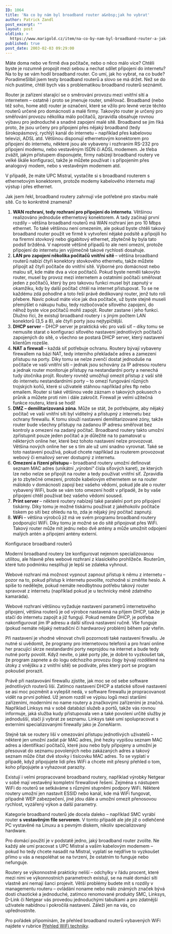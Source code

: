 ```yaml
---
ID: 1064
title: 'Na co by nám byl broadband router a&nbsp;jak ho vybrat'
author: Patrick Zandl
post_excerpt: ""
layout: post
oldlink: >
  https://www.marigold.cz/item/na-co-by-nam-byl-broadband-router-a-jak-ho-vybrat
published: true
post_date: 2003-02-03 09:29:00
---
```

Máte doma nebo ve firmě dva počítače, nebo o něco málo více? Chtěli byste je rozumně propojit mezi sebou a nechat sdílet připojení do internetu? Na to by se vám hodil broadband router. Co umí, jak ho vybrat, na co bude? Poradíme<!--more-->Slíbil jsem testy broadband routerů a slovo se má držet. Než se do nich pustíme, chtěl bych vás s problematikou broadband routerů seznámit. 
<p>
Router je zařízení starající se o směrování provozu mezi vnitřní sítí a internetem &#8211; ostatně i proto se jmenuje router, směřovač. Broadband (nebo též soho, home atd) router je označení, které se vžilo pro levné verze těchto routerů určené pro domácnosti a malé firmy. Takovýto router je určený pro směřování provozu několika málo počítačů, zpravidla obsahuje rovnou výbavu pro jednoduché a snadné zapojení malé sítě. Broadband se jim říká proto, že jsou určeny pro připojení přes nějaký broadband (tedy širokopásmový, rychlý) kanál do internetu &#8211; například přes kabelovou televizi, ADSL atd. Většinou disponují ethernetovým konektorem pro připojení do internetu, některé jsou ale vybaveny i rozhraním RS-232 pro připojení modemu, nebo vestavěným ISDN či ADSL modemem. Je třeba zvážit, jakým přístupem disponujete, firmy nabízejí broadband routery ve velké škále konfigurací, takže je můžete používat i s připojením přes analogový modem, nebo s vestavěným modemem atd. 
<p>
V případě, že máte UPC Mistral, vystačíte si s broadband routerem s ethernetovým konektorem, protože modemy kabelového internetu mají výstup i přes ethernet. 
<p>
Jak jsem řekl, broadband routery zahrnují vše potřebné pro stavbu malé sítě. Co to konkrétně znamená? 
<OL>
<LI><STRONG>WAN rozhraní, tedy rozhraní pro připojení do internetu</STRONG>. Většinou realizováno jednoduše ethernetový konektorem. A tady začínají první rozdíly &#8211; většina broadband routerů má WAN rozhraní jen pro 10 Mbps ethernet. To také většinou není omezením, ale pokud byste chtěli takový broadband router použít ve firmě k vytvoření nějaké podsítě a připojili ho na firemní stovkový nebo gigabitový ethernet, zbytečně by byla tato podsíť bržděná. V naprosté většině případů to ale není omezní, protože připojení do internetu jen výjimečně takové rychlosti dosahuje. <BR></LI>
<LI><STRONG>LAN pro zapojení několika počítačů vnitřní sítě </STRONG>&#8211; většina broadband routerů nabízí čtyři konektory stovkového ethernetu, takže můžete připojit až čtyři počítače do vnitřní sítě. Výborné pro domácnost nebo malou síť, kde máte dva a více počítačů. Pokud byste neměli takovýto router, musel by provoz mezi internetem a ostatními počítači směřovat jeden z počítačů, který by pro takovou funkci musel být zapnutý v okamžiku, kdy by další počítač chtěl na internet přistupovat. To se ne každému zdá pohodlné a toto řeší právě dedikovaný router, jenž tuto roli přebere. Navíc pokud máte více jak dva počítače, už byste stejně museli přemýšlet o nákupu hubu, tedy rozbočovače síťového zapojení, do něhož byste více počítačů mohli zapojit. Router zastane i jeho funkci. Dlužno říci, že existují broadband routery i s jiným počtem LAN konektorů (3,5 a 8), ale čtyři porty jsou nejtypičtější. <BR></LI>
<LI><STRONG>DHCP server </STRONG>&#8211; DHCP server je praktická věc pro vaši síť &#8211; díky tomu se nemusíte starat o konfiguraci síťového nastavení jednotlivých počítačů zapojených do sítě, o všechno se postará DHCP server, který nastavení klientům rozešle. <BR></LI>
<LI><STRONG>NAT a firewall </STRONG>&#8211; každá síť potřebuje ochranu. Routery bývají vybaveny firewallem na bázi NAT, tedy interního překladače adres a zamezení přístupu na porty. Díky tomu se nelze zvenčí dostat jednoduše na počítače ve vaší vnitřní síti &#8211; jednak jsou schovány za IP adresou routeru a jednak router monitoruje přístupy na nestandardní porty a nenechá tudy útočníka projít. Routery rovněž umožňují omezit přístup z vaší sítě do internetu nestandardními porty &#8211; to omezí fungování různých trojských koňů, které si uživatelé stáhnou například přes ftp nebo emailem. Router si také většinou vede záznam o takových pokusech o průnik a můžete proti nim i dále zakročit. Firewall je velmi užitečná funkce routeru, která se hodí!<BR></LI>
<LI><STRONG>DMZ &#8211; demilitarizovaná zóna</STRONG>. Může se stát, že potřebujete, aby nějaký počítač ve vaší vnitřní síti byl viditelný a přístupný z internetu bez ochrany firewallu. K tomu slouží nastavení demilitarizované zóny, takže router bude všechny přístupy na zadanou IP adresu směřovat bez kontroly a omezení na zadaný počítač. Broadband routery takto umožní zpřístupnit pouze jeden počítač a je důležité na to pamatovat u některých online her, které bez tohoto nastavení nelze provozovat. Většina nových online her se s tím ale už umí snadno vyrovnat. Také se toto nastavení používá, pokud chcete například za routerem provozovat webový či emailový server dostupný z internetu.<BR></LI>
<LI><STRONG>Omezení a řízení přístupu </STRONG>&#8211; broadband routery umožní definovat seznam MAC adres (unikátní &#8222;výrobní&#8220; čísla síťových karet), ze kterých lze nebo nelze se připojit na router a tedy používat vnitřní síť. Zpravidla je to zbytečné omezení, protože kabelovým ethernetem se na router málokdo v domácnosti zapojí bez vašeho vědomí, pokud jde ale o router vybavený WiFi, bude se vám toto omezení hodit v případě, že by vaše připojení chtěl používat bez vašeho vědomí soused. <BR></LI>
<LI><STRONG>Print server </STRONG>&#8211; některé routery nabízejí také paralelní port pro připojení tiskárny. Díky tomu je možné tiskárnu používat z jakéhokoliv počítače tiskem po síti bez ohledu na to, zda je nějaký jiný počítač zapnutý. <BR></LI>
<LI><STRONG>WiFi </STRONG>&#8211; většina výrobců již má ve svém programu broadband routery podporující WiFi. Díky tomu je možné se do sítě připojovat přes WiFi. Takový router může mít jednu nebo dvě antény a může umožnit odpojení malých antén a připojení antény externí. </LI></OL>
<p>
Konfigurace broadband routerů 
<p>
Moderní broadband routery lze konfigurovat nejenom specializovanou utilitou, ale hlavně přes webové rozhraní z klasického prohlížeče. Routerům, které tuto podmínku nesplňují je lepší se zdaleka vyhnout. 
<p>
Webové rozhraní má možnost vypnout zapnout přístup k němu z internetu &#8211; pozor na to, pokud přístup k internetu povolíte, rozhodně si změňte heslo. A spíše to nedělejte, pokud nemáte neodbytnou potřebu takový router spravovat z internetu (například pokud je u technicky méně zdatného kamaráda). 
<p>
Webové rozhraní většinou vyžaduje nastavení parametrů internetového připojení, většina routerů je od výrobce nastavená na příjem DHCP, takže je stačí do internetu zapojit a již fungují. Pokud nemáte DHCP, je potřeba nakonfigurovat jim IP adresu a další síťová nastavení ručně. Vše funguje (pokud nemáte nějaký netradiční či hardwarový problém) během pár vteřin. 
<p>
Při nastavení je vhodné věnovat chvíli pozornosti také nastavení firwallu. Je nutné si uvědomit, že programy pro internetovou telefonii a pro hraní online her pracující skrze nestandardní porty neprojdou na internet a bude tedy nutné porty povolit. Když nevíte, o jaké porty jde, je dobré to vyzkoušet tak, že program zapnete a do logu odchozího provozu (logy bývají rozdělené na útoky z vnějšku a z vnitřní sítě) se podíváte, přes který port se program pokoušel prorazit. 
<p>
Právě při nastavování firewallu zjistíte, jak moc se od sebe software jednotlivých routerů liší. Zatímco nastavení DHCP a statické síťové nastavení se asi moc pozměnit a vylepšit nedá, v software firewallu je propracovanost vidět na první pohled. Už jenom rozdíl ve výpisu logů mezi staršími zařízeními, moderními no name routery a značkovými zařízeními je značná. Například Linksys má v sobě databázi služeb a portů, takže vás rovnou informuje, jaká služba kudy přistupovala ven a také povolení určité služby je jednodušší, stačí ji vybrat ze seznamu. Linksys také umí spolupracovat s externími specializovanými firewally jako je ZoneAlarm. 
<p>
Stejně tak se routery liší v omezování přístupu jednotlivých uživatelů &#8211; některé jen umožní zadat pár MAC adres, jiné hezky vypíšou seznam MAC adres a identifikací počítačů, které jsou nebo byly připojeny a umožní je přesouvat do seznamu povolených nebo zakázaných adres a takový seznam může čítat dvě stovky i tisícovku MAC adres. To se vyplatí v případě, když připojujete lidi přes WiFi a chcete mít přesný přehled o tom, koho připojujete a vyhazovat parazity. 
<p>
Existují i velmi propracované broadband routery, například výrobky Netgear v sobě mají vestavěný kompletní firewallové řešení. Zejména s nástupem WiFi do routerů se setkáváme s různými stupněmi podpory WiFi. Některé routery umožní jen nastavit ESSID nebo kanál, kde má WiFi fungovat, případně WEP zabezpečení, jiné jdou dále a umožní omezit přenosovou rychlost, vyzářený výkon a další parametry. 
<p>
Kategorie broadband routerů jde docela daleko &#8211; například SMC vyrábí router <STRONG>s vestavěným file serverem</STRONG>. V tomto případě ale jde již o odlehčené PC vystavěné na Linuxu a s pevným diskem, nikoliv specializovaný hardware. 
<p>
Pro domácí použití je v podstatě jedno, jaký broadband router zvolíte. Ne každý ale umí pracovat s UPC Mistral a vaším kabelovým modemem &#8211; pokud ho tedy chcete nasadit na Mistral, vyplatí se nejdříve to vyzkoušet přímo u vás a nespoléhat se na tvrzení, že ostatním to funguje nebo nefunguje. 
<p>
Routery se výkonnostně prakticky neliší &#8211; odchylky v řádu procent, které mezi nimi ve výkonnostních parametrech existují, se na malé domácí síti vlastně ani nemají šanci projevit. Větší problémy budete mít s rozdíly v managementu routeru &#8211; ovládání noname nebo málo známých značek bývá dosti chaotické a jednoduché, zatímco renomované produkty SMC, Linksys, D-Link či Netgear vás provedou jednoduchými tabulkami a pro zdatnější uživatele nabídnou i pokročilá nastavení. Záleží jen na vás, co upřednostníte. 
<p>
Pro pořádek připomínám, že přehled broadband routerů vybavených WiFi najdete v rubrice <A href="/prehledwifi/">Přehled WiFi techniky</A>.</p>
